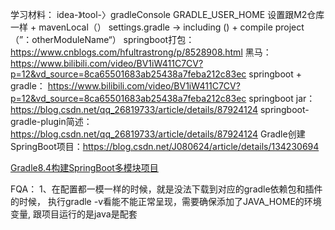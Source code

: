 学习材料：
idea-》tool-〉gradleConsole
GRADLE_USER_HOME 设置跟M2仓库一样 + mavenLocal（）
settings.gradle -> including () + compile project（”：otherModuleName“）
springboot打包： https://www.cnblogs.com/hfultrastrong/p/8528908.html
黑马：https://www.bilibili.com/video/BV1iW411C7CV?p=12&vd_source=8ca65501683ab25438a7feba212c83ec
springboot + gradle： https://www.bilibili.com/video/BV1iW411C7CV?p=12&vd_source=8ca65501683ab25438a7feba212c83ec
springboot jar：  https://blog.csdn.net/qq_26819733/article/details/87924124
springboot-gradle-plugin简述：https://blog.csdn.net/qq_26819733/article/details/87924124
Gradle创建SpringBoot项目：https://blog.csdn.net/J080624/article/details/134230694

[Gradle8.4构建SpringBoot多模块项目](https://www.cnblogs.com/kakarotto-chen/p/17784126.html)

FQA：
1、在配置都一模一样的时候，就是没法下载到对应的gradle依赖包和插件的时候，
执行gradle -v看能不能正常呈现，需要确保添加了JAVA_HOME的环境变量, 跟项目运行的是java是配套
